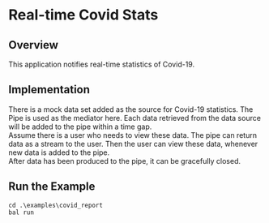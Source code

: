 # Real-time Covid Stats

## Overview

This application notifies real-time statistics of Covid-19.

## Implementation

There is a mock data set added as the source for Covid-19 statistics. The Pipe is used as the mediator here. Each data retrieved from the data source will be added to the pipe within a time gap. </br>
Assume there is a user who needs to view these data. The pipe can return data as a stream to the user. Then the user can view these data, whenever new data is added to the pipe.</br>
After data has been produced to the pipe, it can be gracefully closed.

## Run the Example

```ballerina 
cd .\examples\covid_report
bal run
```
